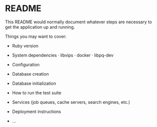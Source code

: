 # README

This README would normally document whatever steps are necessary to get the
application up and running.

Things you may want to cover:

* Ruby version

* System dependencies
  · libvips
  · docker
  · libpq-dev
* Configuration

* Database creation

* Database initialization

* How to run the test suite

* Services (job queues, cache servers, search engines, etc.)

* Deployment instructions

* ...
